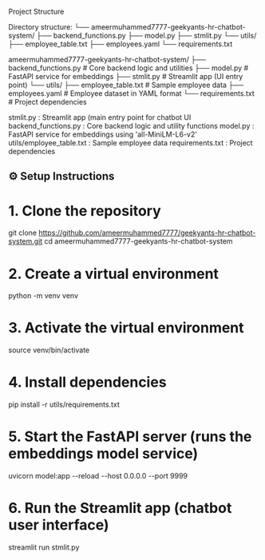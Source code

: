Project Structure

Directory structure:
└── ameermuhammed7777-geekyants-hr-chatbot-system/
    ├── backend_functions.py
    ├── model.py
    ├── stmlit.py
    └── utils/
        ├── employee_table.txt
        ├── employees.yaml
        └── requirements.txt




ameermuhammed7777-geekyants-hr-chatbot-system/
├── backend_functions.py       # Core backend logic and utilities
├── model.py                   # FastAPI service for embeddings
├── stmlit.py                  # Streamlit app (UI entry point)
└── utils/
    ├── employee_table.txt      # Sample employee data
    ├── employees.yaml          # Employee dataset in YAML format
    └── requirements.txt        # Project dependencies



        


stmlit.py : Streamlit app (main entry point for chatbot UI
backend_functions.py : Core backend logic and utility functions
model.py : FastAPI service for embeddings using 'all-MiniLM-L6-v2'
utils/employee_table.txt :  Sample employee data
requirements.txt : Project dependencies


## ⚙️ Setup Instructions  


# 1. Clone the repository  
git clone https://github.com/ameermuhammed7777/geekyants-hr-chatbot-system.git
cd ameermuhammed7777-geekyants-hr-chatbot-system


# 2. Create a virtual environment  
python -m venv venv


# 3. Activate the virtual environment  
source venv/bin/activate 


# 4. Install dependencies 
pip install -r utils/requirements.txt


# 5. Start the FastAPI server (runs the embeddings model service)
uvicorn model:app --reload --host 0.0.0.0 --port 9999


# 6. Run the Streamlit app (chatbot user interface)
streamlit run stmlit.py


